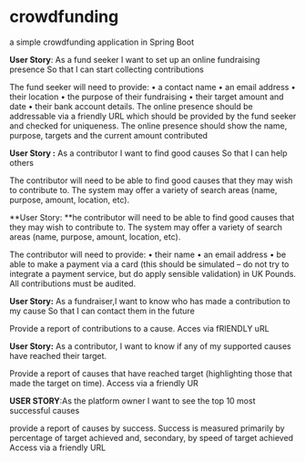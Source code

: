 # crowdfunding

a simple crowdfunding application in Spring Boot

**User Story**: As a fund seeker
I want to set up an online fundraising presence
So that I can start collecting contributions


The fund seeker will need to provide:
• a contact name
• an email address
• their location
• the purpose of their fundraising
• their target amount and date
• their bank account details. 
The online presence should be addressable via 
a friendly URL which should be provided by the 
fund seeker and checked for uniqueness.
The online presence should show the name, 
purpose, targets and the current amount 
contributed

**User Story :** As a contributor
I want to find good causes
So that I can help others

The contributor will need to be able to find 
good causes that they may wish to contribute 
to. The system may offer a variety of search 
areas (name, purpose, amount, location, etc).


**User Story: **he contributor will need to be able to find 
good causes that they may wish to contribute 
to. The system may offer a variety of search 
areas (name, purpose, amount, location, etc).

The contributor will need to provide:
• their name
• an email address
• be able to make a payment via a card 
(this should be simulated – do not try 
to integrate a payment service, but do 
apply sensible validation) in UK Pounds.
All contributions must be audited.


**User Story:** As a fundraiser,I want to know who has made a contribution to 
my cause
So that I can contact them in the future

Provide a report of contributions to a cause. Acces  via fRIENDLY uRL


**User Story:** As a contributor,
I want to know if any of my supported causes 
have reached their target.

Provide a report of causes that have reached 
target (highlighting those that made the target 
on time).
Access via a friendly UR

**USER STORY**:As the platform owner
I want to see the top 10 most successful causes

provide a report of causes by success. Success 
is measured primarily by percentage of target 
achieved and, secondary, by speed of target 
achieved
Access via a friendly URL
